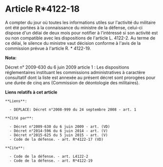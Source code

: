 # Article R*4122-18

A compter du jour où toutes les informations utiles sur l'activité du militaire ont été portées à la connaissance du ministre
de la défense, celui-ci dispose d'un délai de deux mois pour notifier à l'intéressé si son activité est ou non compatible
avec les dispositions de l'article L. 4122-2. Au terme de ce délai, le silence du ministre vaut décision conforme à l'avis de
la commission prévue à l'article R. * 4122-19.

**Nota:**

Décret n° 2009-630 du 6 juin 2009 article 1 : Les dispositions réglementaires instituant les commissions administratives à
caractère consultatif dont la liste est annexée au présent décret sont prorogées pour une durée de cinq ans (Commission de
déontologie des militaires).

**Liens relatifs à cet article**

	**Liens**:

	  - DEPLACE: Décret n°2008-999 du 24 septembre 2008 - art. 1

	**Cité par**:

	  - Décret n°2009-630 du 6 juin 2009 - art. (VD)
	  - Décret n°2014-596 du 6 juin 2014 - art. (V)
	  - Décret n°2015-625 du 5 juin 2015 - art. (V)
	  - Code de la défense. - art. R*4122-17 (VD)

	**Cite**:

	  - Code de la défense. - art. L4122-2
	  - Code de la défense. - art. R*4122-19
